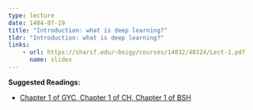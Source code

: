 ```yaml
---
type: lecture
date: 1404-07-19
title: "Introduction: what is deep learning?"
tldr: "Introduction: what is deep learning?"
links: 
    - url: https://sharif.edu/~beigy/courses/14032/40324/Lect-1.pdf
      name: slides
---
```

**Suggested Readings:**
- [Chapter 1 of GYC, Chapter 1 of CH, Chapter 1 of BSH]()

